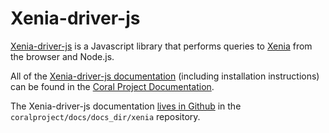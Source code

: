 # Xenia-driver-js

[Xenia-driver-js](https://github.com/coralproject/xenia-driver-js) is a Javascript library that performs queries to [Xenia](https://github.com/coralproject/xenia) from the browser and Node.js.

All of the [Xenia-driver-js documentation](https://coralprojectdocs.herokuapp.com/xenia/xenia-driver-js/) (including installation instructions) can be found in the [Coral Project Documentation](https://coralprojectdocs.herokuapp.com/).

The Xenia-driver-js documentation [lives in Github](https://github.com/coralproject/docs/tree/master/docs_dir/xenia) in the `coralproject/docs/docs_dir/xenia` repository.

